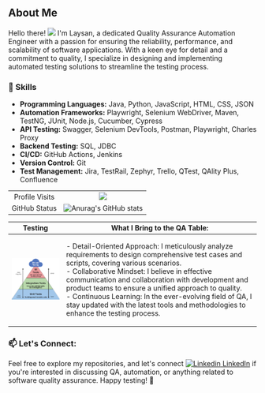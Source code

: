 ## About Me

Hello there! <img width="26px" src = "https://user-images.githubusercontent.com/1303154/88677602-1635ba80-d120-11ea-84d8-d263ba5fc3c0.gif"> I'm Laysan, a dedicated Quality Assurance Automation Engineer with a passion for ensuring the reliability, performance, and scalability of software applications. With a keen eye for detail and a commitment to quality, I specialize in designing and implementing automated testing solutions to streamline the testing process.

### 🚀 Skills

- **Programming Languages:** Java, Python, JavaScript, HTML, CSS, JSON
- **Automation Frameworks:** Playwright, Selenium WebDriver, Maven, TestNG, JUnit, Node.js, Cucumber, Cypress
- **API Testing:** Swagger, Selenium DevTools, Postman, Playwright, Charles Proxy
- **Backend Testing:** SQL, JDBC
- **CI/CD:** GitHub Actions, Jenkins
- **Version Control:** Git
- **Test Management:** Jira, TestRail, Zephyr, Trello, QTest, QAlity Plus, Confluence

|                |                                                                                                                               |
|:--------------:|:-----------------------------------------------------------------------------------------------------------------------------:|
| Profile Visits |                            ![](https://komarev.com/ghpvc/?username=laysannova&label=PROFILE+VIEWS)                            |
| GitHub Status  | ![Anurag's GitHub stats](https://github-readme-stats.vercel.app/api?username=laysannova&hide=contributs.prs&theme=tokyonight) |

|                 **Testing**                 |                                                                                                                                                                                                                            **What I Bring to the QA Table:**                                                                                                                                                                                                                             |
|:-------------------------------------------:|:----------------------------------------------------------------------------------------------------------------------------------------------------------------------------------------------------------------------------------------------------------------------------------------------------------------------------------------------------------------------------------------------------------------------------------------------------------------------------------------:|
| <img alt="React" width="203" src="img.png"> | <p align="left">     - Detail-Oriented Approach: I meticulously analyze requirements to design comprehensive test cases and scripts, covering various scenarios.<br> - Collaborative Mindset: I believe in effective communication and collaboration with development and product teams to ensure a unified approach to quality.<br> - Continuous Learning: In the ever-evolving field of QA, I stay updated with the latest tools and methodologies to enhance the testing process.</p> |

### 📫 Let's Connect:
Feel free to explore my repositories, and let's connect [![Linkedin](https://i.stack.imgur.com/gVE0j.png) LinkedIn](https://www.linkedin.com/in/laysan-martin/) if you're interested in discussing QA, automation, or anything related to software quality assurance. Happy testing! 🚀
